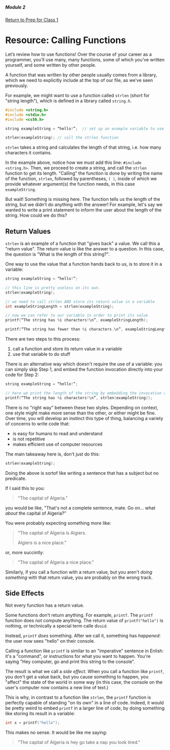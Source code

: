 ##### Module 2
[Return to Prep for Class 1](../../class1-prep)

# Resource: Calling Functions

Let’s review how to use functions!  Over the course of your career as a programmer, you’ll use many, many functions, some of which you’ve written yourself, and some written by other people. 

A function that was written by other people usually comes from a library, which we need to explicitly include at the top of our file, as we’ve seen previously. 

For example, we might want to use a function called `strlen` (short for "string length"), which is defined in a library called `string.h`. 

```c
#include <string.h>
#include <stdio.h>
#include <cs50.h>

string exampleString = “hello!”;  // set up an example variable to use

strlen(exampleString); // call the strlen function
```

`strlen` takes a string and calculates the length of that string, i.e. how many characters it contains.

In the example above, notice how we must add this line: `#include <string.h>`. Then, we proceed to create a string, and call the `strlen` function to get its length. "Calling" the function is done by writing the name of the function, `strlen`, followed by parentheses, `( )`, inside of which we provide whatever argument(s) the function needs, in this case `exampleString`.

But wait!  Something is missing here. The function tells us the length of the string, but we didn’t do anything with the answer!  For example, let's say we wanted to write a print statement to inform the user about the length of the string. How could we do this?

## Return Values

`strlen` is an example of a function that "gives back" a value.  We call this a "return value". The return value is like the answer to a question. In this case, the question is "What is the length of this string?". 

One way to use the value that a function hands back to us, is to store it in a variable:

```c
string exampleString = “hello!”;

// this line is pretty useless on its own.
strlen(exampleString);

// we need to call strlen AND store its return value in a variable
int exampleStringLength = strlen(exampleString);

// now we can refer to our variable in order to print its value
printf(“The string has %i characters!\n”, exampleStringLength);

printf(“The string has fewer than %i characters.\n”, exampleStringLength + 10);
```

There are two steps to this process:
1. call a function and store its return value in a variable
2. use that variable to do stuff

There is an alternative way which doesn't require the use of a variable: you can simply skip Step 1, and embed the function invocation directly into your code for Step 2:

```c
string exampleString = “hello!”;

// here we print the length of the string by embedding the invocation of strlen directly into our print statement.
printf(“The string has %i characters!\n”, strlen(exampleString));
```

There is no "right way" between these two styles. Depending on context, one style might make more sense than the other, or either might be fine. Over time, you will develop an instinct this type of thing, balancing a variety of concerns to write code that:
* is easy for humans to read and understand
* is not repetitive
* makes efficient use of computer resources

The main takeaway here is, don't just do this:

```c
strlen(exampleString);
```

Doing the above is sortof like writing a sentence that has a subject but no predicate.

If I said this to you: 

<blockquote>
"The capital of Algeria."
</blockquote>

you would be like, "That's not a complete sentence, mate. Go on... what *about* the capital of Algeria?"

You were probably expecting something more like:

<blockquote>
"The capital of Algeria is Algiers. 

Algiers is a nice place."
</blockquote>

or, more succintly:

<blockquote>
"The capital of Algeria a nice place."
</blockquote>

Similarly, if you call a function with a return value, but you aren't *doing something* with that return value, you are probably on the wrong track.


## Side Effects

Not every function has a return value.

Some functions don't return anything. For example, `printf`. The `printf` function does not compute anything. The return value of `printf("hello")` is nothing, or technically a special term calle d`void`.

Instead, `printf` *does* something. After we call it, something has *happened*: the user now sees "hello" on their console.

Calling a function like `printf` is similar to an "imperative" sentence in Enlish: it's a "command", or instructions for what you want to happen. You're saying "Hey computer, go and print this string to the console".

The result is what we call a *side effect*. When you call a function like `printf`, you don't get a value back, but you cause something to happen, you "affect" the state of the world in some way (in this case, the console on the user's computer now contains a new line of text.)

This is why, in contrast to a function like `strlen`, the `printf` function is perfectly capable of standing "on its own" in a line of code. Indeed, it would be pretty weird to embed `printf` in a larger line of code, by doing something like storing its result in a variable:

```c
int x = printf("hello");
```

This makes no sense. It would be like me saying:
<blockquote>
"The capital of Algeria is hey go take a nap you look tired."
</blockquote>
